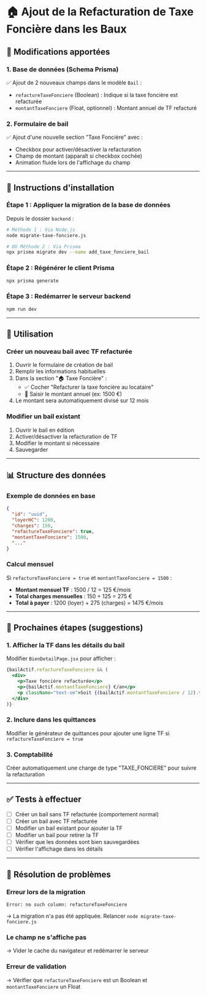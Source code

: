 # 🏠 Ajout de la Refacturation de Taxe Foncière dans les Baux

## 📝 Modifications apportées

### 1. Base de données (Schema Prisma)
✅ Ajout de 2 nouveaux champs dans le modèle `Bail` :
- `refactureTaxeFonciere` (Boolean) : Indique si la taxe foncière est refacturée
- `montantTaxeFonciere` (Float, optionnel) : Montant annuel de TF refacturé

### 2. Formulaire de bail
✅ Ajout d'une nouvelle section "Taxe Foncière" avec :
- Checkbox pour activer/désactiver la refacturation
- Champ de montant (apparaît si checkbox cochée)
- Animation fluide lors de l'affichage du champ

---

## 🚀 Instructions d'installation

### Étape 1 : Appliquer la migration de la base de données

Depuis le dossier `backend` :

```bash
# Méthode 1 : Via Node.js
node migrate-taxe-fonciere.js

# OU Méthode 2 : Via Prisma
npx prisma migrate dev --name add_taxe_fonciere_bail
```

### Étape 2 : Régénérer le client Prisma

```bash
npx prisma generate
```

### Étape 3 : Redémarrer le serveur backend

```bash
npm run dev
```

---

## 🎯 Utilisation

### Créer un nouveau bail avec TF refacturée

1. Ouvrir le formulaire de création de bail
2. Remplir les informations habituelles
3. Dans la section "🏠 Taxe Foncière" :
   - ✅ Cocher "Refacturer la taxe foncière au locataire"
   - 📝 Saisir le montant annuel (ex: 1500 €)
4. Le montant sera automatiquement divisé sur 12 mois

### Modifier un bail existant

1. Ouvrir le bail en édition
2. Activer/désactiver la refacturation de TF
3. Modifier le montant si nécessaire
4. Sauvegarder

---

## 📊 Structure des données

### Exemple de données en base

```json
{
  "id": "uuid",
  "loyerHC": 1200,
  "charges": 150,
  "refactureTaxeFonciere": true,
  "montantTaxeFonciere": 1500,
  "..."
}
```

### Calcul mensuel

Si `refactureTaxeFonciere = true` et `montantTaxeFonciere = 1500` :
- **Montant mensuel TF** : 1500 / 12 = 125 €/mois
- **Total charges mensuelles** : 150 + 125 = 275 €
- **Total à payer** : 1200 (loyer) + 275 (charges) = 1475 €/mois

---

## 🔄 Prochaines étapes (suggestions)

### 1. Afficher la TF dans les détails du bail
Modifier `BienDetailPage.jsx` pour afficher :
```jsx
{bailActif.refactureTaxeFonciere && (
  <div>
    <p>Taxe foncière refacturée</p>
    <p>{bailActif.montantTaxeFonciere} €/an</p>
    <p className="text-sm">Soit {(bailActif.montantTaxeFonciere / 12).toFixed(2)} €/mois</p>
  </div>
)}
```

### 2. Inclure dans les quittances
Modifier le générateur de quittances pour ajouter une ligne TF si `refactureTaxeFonciere = true`

### 3. Comptabilité
Créer automatiquement une charge de type "TAXE_FONCIERE" pour suivre la refacturation

---

## ✅ Tests à effectuer

- [ ] Créer un bail sans TF refacturée (comportement normal)
- [ ] Créer un bail avec TF refacturée
- [ ] Modifier un bail existant pour ajouter la TF
- [ ] Modifier un bail pour retirer la TF
- [ ] Vérifier que les données sont bien sauvegardées
- [ ] Vérifier l'affichage dans les détails

---

## 🐛 Résolution de problèmes

### Erreur lors de la migration
```
Error: no such column: refactureTaxeFonciere
```
→ La migration n'a pas été appliquée. Relancer `node migrate-taxe-fonciere.js`

### Le champ ne s'affiche pas
→ Vider le cache du navigateur et redémarrer le serveur

### Erreur de validation
→ Vérifier que `refactureTaxeFonciere` est un Boolean et `montantTaxeFonciere` un Float
